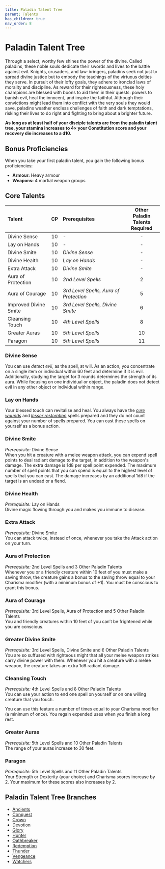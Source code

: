 ```yaml
---
title: Paladin Talent Tree
parent: Talents
has_children: true
nav_order: 8
---
```


# Paladin Talent Tree
Through a select, worthy few shines the power of the divine. Called paladins, these noble souls dedicate their swords and lives to the battle against evil. Knights, crusaders, and law-bringers, paladins seek not just to spread divine justice but to embody the teachings of the virtuous deities they serve. In pursuit of their lofty goals, they adhere to ironclad laws of morality and discipline. As reward for their righteousness, these holy champions are blessed with boons to aid them in their quests: powers to banish evil, heal the innocent, and inspire the faithful. Although their convictions might lead them into conflict with the very souls they would save, paladins weather endless challenges of faith and dark temptations, risking their lives to do right and fighting to bring about a brighter future.

**As long as at least half of your disciple talents are from the paladin talent tree, your stamina increases to 4× your Constitution score and your recovery die increases to a d10.**

## Bonus Proficiencies
When you take your first paladin talent, you gain the following bonus proficiencies:
* **Armour:** Heavy armour
* **Weapons:** 4 martial weapon groups

## Core Talents

| Talent | CP | Prerequisites | Other Paladin <br> Talents Required |
|:-----------|:------:|:-----------|:------:|
| Divine Sense          | 10 | *-* | - |
| Lay on Hands          | 10 | *-* | - |
| Divine Smite          | 10 | *Divine Sense* | - |
| Divine Health         | 10 | *Lay on Hands* | - |
| Extra Attack          | 10 | *Divine Smite* | - |
| Aura of Protection    | 10 | *2nd Level Spells* | 2 |
| Aura of Courage       | 10 | *3rd Level Spells, Aura of Protection* | 5 |
| Improved Divine Smite | 10 | *3rd Level Spells, Divine Smite* | 6 |
| Cleansing Touch       | 10 | *4th Level Spells* | 8 |
| Greater Auras         | 10 | *5th Level Spells* | 10 |
| Paragon               | 10 | *5th Level Spells* | 11 |

### Divine Sense
You can use *detect evil*, as the spell, at will. As an action, you concentrate on a single item or individual within 60 feet and determine if it is evil. Additionally, studying the target for 3 rounds determines the strength of its aura. While focusing on one individual or object, the paladin does not detect evil in any other object or individual within range.

### Lay on Hands 
Your blessed touch can revitalise and heal. You always have the [*cure wounds*](https://stormchaserroleplaying.com/stormchaserRPG/Spells/Level1/Evocation/#cure-wounds) and [*lesser restoration*](https://stormchaserroleplaying.com/stormchaserRPG/Spells/Level2/Abjuration/#lesser-restoration) spells prepared and they do not count against your number of spells prepared. You can cast these spells on yourself as a bonus action.

### Divine Smite
*Prerequisite:* Divine Sense<br>
When you hit a creature with a melee weapon attack, you can expend spell points to deal radiant damage to the target, in addition to the weapon's damage. The extra damage is 1d8 per spell point expended. The maximum number of spell points that you can spend is equal to the highest level of spells that you can cast. The damage increases by an additional 1d8 if the target is an undead or a fiend.

### Divine Health
*Prerequisite:* Lay on Hands<br>
Divine magic flowing through you and makes you immune to disease.

### Extra Attack 
*Prerequisite:* Divine Smite<br>
You can attack twice, instead of once, whenever you take the Attack action on your turn.

### Aura of Protection
*Prerequisite:* 2nd Level Spells and 3 Other Paladin Talents<br>
Whenever you or a friendly creature within 10 feet of you must make a saving throw, the creature gains a bonus to the saving throw equal to your Charisma modifier (with a minimum bonus of +1). You must be conscious to grant this bonus.

### Aura of Courage
*Prerequisite:* 3rd Level Spells, Aura of Protection and 5 Other Paladin Talents<br>
You and friendly creatures within 10 feet of you can’t be frightened while you are conscious.

### Greater Divine Smite
*Prerequisite:* 3rd Level Spells, Divine Smite and 6 Other Paladin Talents<br>
You are so suffused with righteous might that all your melee weapon strikes carry divine power with them. Whenever you hit a creature with a melee weapon, the creature takes an extra 1d8 radiant damage.

### Cleansing Touch
*Prerequisite:* 4th Level Spells and 8 Other Paladin Talents<br>
You can use your action to end one spell on yourself or on one willing creature that you touch.

You can use this feature a number of times equal to your Charisma modifier (a minimum of once). You regain expended uses when you finish a long rest.

### Greater Auras
*Prerequisite:* 5th Level Spells and 10 Other Paladin Talents<br>
The range of your auras increase to 30 feet.

### Paragon
*Prerequisite:* 5th Level Spells and 11 Other Paladin Talents<br>
Your Strength or Dexterity (your choice) and Charisma scores increase by 2. Your maximum for these scores also increases by 2.

## Paladin Talent Tree Branches
* [Ancients](https://stormchaserroleplaying.com/stormchaserRPG/Classes/Disciple/Paladin/Ancients/)
* [Conquest](https://stormchaserroleplaying.com/stormchaserRPG/Classes/Disciple/Paladin/Conquest/)
* [Crown](https://stormchaserroleplaying.com/stormchaserRPG/Classes/Disciple/Paladin/Crown/)
* [Devotion](https://stormchaserroleplaying.com/stormchaserRPG/Classes/Disciple/Paladin/Devotion/)
* [Glory](https://stormchaserroleplaying.com/stormchaserRPG/Classes/Disciple/Paladin/GLory/)
* [Hunter](https://stormchaserroleplaying.com/stormchaserRPG/Classes/Disciple/Paladin/Hunter/)
* [Oathbreaker](https://stormchaserroleplaying.com/stormchaserRPG/Classes/Disciple/Paladin/Oathbreaker/)
* [Redemption](https://stormchaserroleplaying.com/stormchaserRPG/Classes/Disciple/Paladin/Redemption/)
* [Thunder](https://stormchaserroleplaying.com/stormchaserRPG/Classes/Disciple/Paladin/Thunder/)
* [Vengeance](https://stormchaserroleplaying.com/stormchaserRPG/Classes/Disciple/Paladin/Vengeance/)
* [Watchers](https://stormchaserroleplaying.com/stormchaserRPG/Classes/Disciple/Paladin/Watchers/)